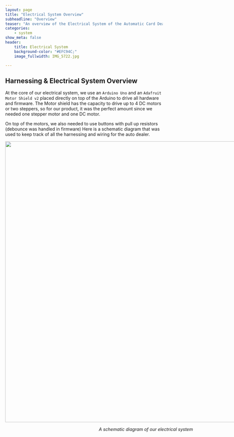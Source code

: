 ```yaml
---
layout: page
title: "Electrical System Overview"
subheadline: "Overview"
teaser: "An overview of the Electrical System of the Automatic Card Dealer."
categories:
    - system
show_meta: false
header:
    title: Electrical System
    background-color: "#EFC94C;"
    image_fullwidth: IMG_5722.jpg

---
```

<!--more-->


## Harnessing & Electrical System Overview

At the core of our electrical system, we use an `Arduino Uno` and an `Adafruit Motor Shield v2` placed directly on top of the Arduino to drive all hardware and firmware. The Motor shield has the capacity to drive up to 4 DC motors or two steppers, so for our product, it was the perfect amount since we needed one stepper motor and one DC motor.

On top of the motors, we also needed to use buttons with pull up resistors (debounce was handled in firmware)
Here is a schematic diagram that was used to keep track of all the harnessing and wiring for the auto dealer. 

<div class="row ">
    <div class="columns">
        <center><img width=900 src="{{ site.urlimg }}schematic_diagram.jpg" alt="" allowfullscreen>
        <p><i>  A schematic diagram of our electrical system </i></p></center>
    </div><!-- /.columns -->
</div><!-- /.row -->